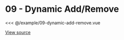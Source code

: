 <script setup>
import Example09DynamicAddRemove from '@/example/09-dynamic-add-remove.vue'
</script>

# 09 - Dynamic Add/Remove

<Example09DynamicAddRemove />

<<< @/example/09-dynamic-add-remove.vue

[View source](https://github.com/merfais/vue-grid-layout-v3/blob/master/website/src/example/09-dynamic-add-remove.vue)

